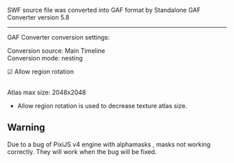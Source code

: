 SWF source file was converted into GAF format by Standalone GAF Converter version 5.8

<hr>

GAF Converter conversion settings:

Conversion source: Main Timeline<br>
Conversion mode: nesting <br>

☑ Allow region rotation<br><br>

Atlas max size: 2048x2048

* Allow region rotation is used to decrease texture atlas size.

Warning
-----------------

Due to a bug of PixiJS v4 engine with alphamasks , masks not working correctly. They will work when the bug will be fixed.